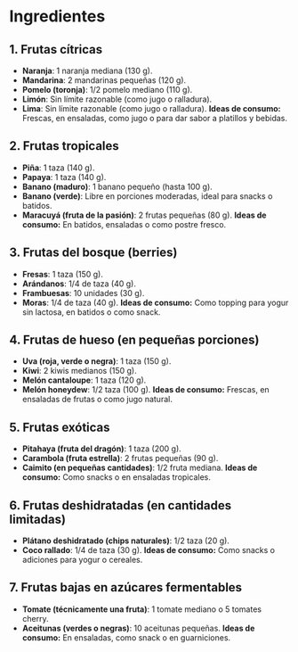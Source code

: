 # Ingredientes
## **1. Frutas cítricas**
- **Naranja**: 1 naranja mediana (130 g).
- **Mandarina**: 2 mandarinas pequeñas (120 g).
- **Pomelo (toronja)**: 1/2 pomelo mediano (110 g).
- **Limón**: Sin límite razonable (como jugo o ralladura).
- **Lima**: Sin límite razonable (como jugo o ralladura).
**Ideas de consumo:** Frescas, en ensaladas, como jugo o para dar sabor a platillos y bebidas.
## **2. Frutas tropicales**
- **Piña**: 1 taza (140 g).
- **Papaya**: 1 taza (140 g).
- **Banano (maduro)**: 1 banano pequeño (hasta 100 g).
- **Banano (verde)**: Libre en porciones moderadas, ideal para snacks o batidos.
- **Maracuyá (fruta de la pasión)**: 2 frutas pequeñas (80 g).
**Ideas de consumo:** En batidos, ensaladas o como postre fresco.
## **3. Frutas del bosque (berries)**
- **Fresas**: 1 taza (150 g).
- **Arándanos**: 1/4 de taza (40 g).
- **Frambuesas**: 10 unidades (30 g).
- **Moras**: 1/4 de taza (40 g).
**Ideas de consumo:** Como topping para yogur sin lactosa, en batidos o como snack.
## **4. Frutas de hueso (en pequeñas porciones)**
- **Uva (roja, verde o negra)**: 1 taza (150 g).
- **Kiwi**: 2 kiwis medianos (150 g).
- **Melón cantaloupe**: 1 taza (120 g).
- **Melón honeydew**: 1/2 taza (100 g).
**Ideas de consumo:** Frescas, en ensaladas de frutas o como jugo natural.
## **5. Frutas exóticas**
- **Pitahaya (fruta del dragón)**: 1 taza (200 g).
- **Carambola (fruta estrella)**: 2 frutas pequeñas (90 g).
- **Caimito (en pequeñas cantidades)**: 1/2 fruta mediana.
**Ideas de consumo:** Como snacks o en ensaladas tropicales.
## **6. Frutas deshidratadas (en cantidades limitadas)**
- **Plátano deshidratado (chips naturales)**: 1/2 taza (20 g).
- **Coco rallado**: 1/4 de taza (30 g).
**Ideas de consumo:** Como snacks o adiciones para yogur o cereales.
## **7. Frutas bajas en azúcares fermentables**
- **Tomate (técnicamente una fruta)**: 1 tomate mediano o 5 tomates cherry.
- **Aceitunas (verdes o negras)**: 10 aceitunas pequeñas.
**Ideas de consumo:** En ensaladas, como snack o en guarniciones.